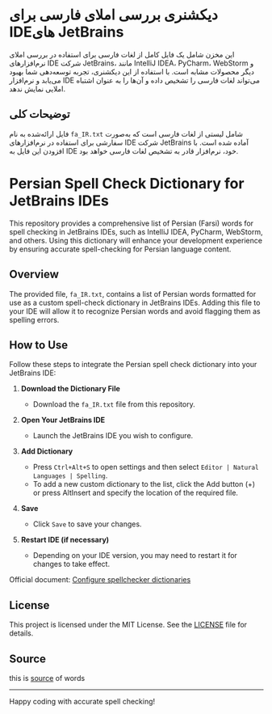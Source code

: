 # دیکشنری بررسی املای فارسی برای IDEهای JetBrains

این مخزن شامل یک فایل کامل از لغات فارسی برای استفاده در بررسی املای نرم‌افزارهای IDE شرکت JetBrains، مانند IntelliJ IDEA، PyCharm، WebStorm و دیگر محصولات مشابه است. با استفاده از این دیکشنری، تجربه توسعه‌دهی شما بهبود می‌یابد و نرم‌افزار IDE می‌تواند لغات فارسی را تشخیص داده و آن‌ها را به عنوان اشتباه املایی نمایش ندهد.

## توضیحات کلی

فایل ارائه‌شده به نام `fa_IR.txt` شامل لیستی از لغات فارسی است که به‌صورت سفارشی برای استفاده در نرم‌افزارهای IDE شرکت JetBrains آماده شده است. با افزودن این فایل به IDE خود، نرم‌افزار قادر به تشخیص لغات فارسی خواهد بود.


# Persian Spell Check Dictionary for JetBrains IDEs

This repository provides a comprehensive list of Persian (Farsi) words for spell checking in JetBrains IDEs, such as IntelliJ IDEA, PyCharm, WebStorm, and others. Using this dictionary will enhance your development experience by ensuring accurate spell-checking for Persian language content.

## Overview

The provided file, `fa_IR.txt`, contains a list of Persian words formatted for use as a custom spell-check dictionary in JetBrains IDEs. Adding this file to your IDE will allow it to recognize Persian words and avoid flagging them as spelling errors.

## How to Use

Follow these steps to integrate the Persian spell check dictionary into your JetBrains IDE:

1. **Download the Dictionary File**
   - Download the `fa_IR.txt` file from this repository.

2. **Open Your JetBrains IDE**
   - Launch the JetBrains IDE you wish to configure.

3. **Add Dictionary**
   - Press `Ctrl+Alt+S` to open settings and then select `Editor | Natural Languages | Spelling`.
   - To add a new custom dictionary to the list, click the Add button (+) or press AltInsert and specify the location of the required file.

4. **Save**
   - Click `Save` to save your changes.

5. **Restart IDE (if necessary)**
   - Depending on your IDE version, you may need to restart it for changes to take effect.

Official document: [Configure spellchecker dictionaries](https://www.jetbrains.com/help/idea/spellchecking.html#choose-dictionaries)

## License

This project is licensed under the MIT License. See the [LICENSE](LICENSE) file for details.

## Source

this is [source](https://github.com/reza1615/Persian-Spell-checker) of words

---

Happy coding with accurate spell checking!
